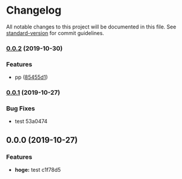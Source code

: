 # Changelog

All notable changes to this project will be documented in this file. See [standard-version](https://github.com/conventional-changelog/standard-version) for commit guidelines.

### [0.0.2](https://github.com/nishimura-yuji/semantic-version/compare/v0.0.1...v0.0.2) (2019-10-30)


### Features

* pp ([85455d1](https://github.com/nishimura-yuji/semantic-version/commit/85455d152f2da427d2bf39aed355caaf66e15d5b))

### [0.0.1](///compare/v0.0.0...v0.0.1) (2019-10-27)


### Bug Fixes

* test 53a0474

## 0.0.0 (2019-10-27)


### Features

* **hoge:** test c1f78d5
